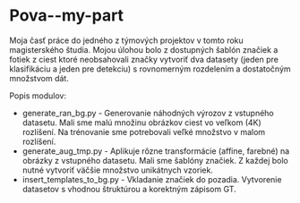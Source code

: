# Pova--my-part

Moja časť práce do jedného z týmových  projektov v tomto roku magisterského študia. Mojou úlohou bolo z dostupných šablón značiek a fotiek z ciest ktoré neobsahovali značky vytvoriť dva datasety (jeden pre klasifikáciu a jeden pre detekciu) s rovnomerným rozdelením a dostatočným množstvom dát.

Popis modulov:

- generate_ran_bg.py - Generovanie náhodných výrozov z vstupného datasetu. Mali sme malú množinu obrázkov ciest vo veľkom (4K) rozlíšení. Na trénovanie sme potrebovali veľké množstvo v malom rozlíšení.
- generate_aug_tmp.py - Aplikuje rôzne transformácie (affine, farebné) na obrázky z vstupného datasetu. Mali sme šablóny značiek. Z každej bolo nutné vytvoriť väčšie množstvo unikátnych vzoriek.
- insert_templates_to_bg.py - Vkladanie značiek do pozadia. Vytvorenie datasetov s vhodnou štruktúrou a korektným zápisom GT.
